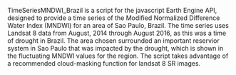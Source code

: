 TimeSeriesMNDWI_Brazil is a script for the javascript Earth Engine API, designed to provide a time series of the 
Modified Normalized Difference Water Index (MNDWI) for an area of Sao Paulo, Brazil. 
The time series uses Landsat 8 data from August, 2014 through August 2016, as this was a time of drought in Brazil.
The area chosen surrounded an important reservior system in Sao Paulo that was impacted by the drought, which is shown in the fluctuating MNDWI values for the region. 
The script takes advantage of a recommended cloud-masking function for landsat 8 SR images.
